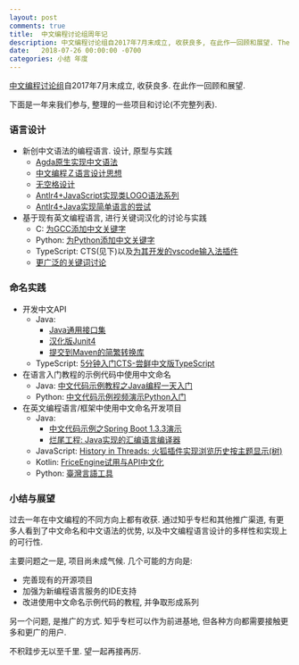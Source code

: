 ```yaml
---
layout: post
comments: true
title:  中文编程讨论组周年记
description: 中文编程讨论组自2017年7月末成立, 收获良多, 在此作一回顾和展望. The "Programming in Chinese" discussion group is one year old. Happy birthday to ourselves. Looking forward to more success in the future.
date:   2018-07-26 00:00:00 -0700
categories: 小结 年度
---
```


[中文编程讨论组](https://github.com/program-in-chinese)自2017年7月末成立, 收获良多. 在此作一回顾和展望.

下面是一年来我们参与, 整理的一些项目和讨论(不完整列表).

### 语言设计

- 新创中文语法的编程语言. 设计, 原型与实践
  - [Agda原生实现中文语法](https://zhuanlan.zhihu.com/p/34805891)
  - [中文编程Ｚ语言设计思想](https://zhuanlan.zhihu.com/p/40356993)
  - [无空格设计](https://zhuanlan.zhihu.com/p/33248556)
  - [Antlr4+JavaScript实现类LOGO语法系列](https://zhuanlan.zhihu.com/p/32571516)
  - [Antlr4+Java实现简单语言的尝试](https://zhuanlan.zhihu.com/p/33871431)
- 基于现有英文编程语言, 进行关键词汉化的讨论与实践
  - C: [为GCC添加中文关键字](https://zhuanlan.zhihu.com/p/31376652)
  - Python: [为Python添加中文关键字](https://zhuanlan.zhihu.com/p/31159526)
  - TypeScript: CTS(见下)以及[为其开发的vscode输入法插件](https://github.com/program-in-chinese/CTS_Typewriting)
  - [更广泛的关键词讨论](https://github.com/program-in-chinese/overview/issues/40)

### 命名实践

- 开发中文API
  - Java: 
    - [Java通用接口集](https://github.com/HL4A/hl4a-core)
    - [汉化版Junit4](https://github.com/program-in-chinese/junit4_in_chinese)
    - [提交到Maven的简繁转换库](https://github.com/program-in-chinese/zhconverter)
  - TypeScript: [5分钟入门CTS-尝鲜中文版TypeScript](https://zhuanlan.zhihu.com/p/36559989)
- 在语言入门教程的示例代码中使用中文命名
  - Java: [中文代码示例教程之Java编程一天入门](https://zhuanlan.zhihu.com/p/31185272)
  - Python: [中文代码示例视频演示Python入门](https://zhuanlan.zhihu.com/p/38324987)
- 在英文编程语言/框架中使用中文命名开发项目
  - Java:
    - [中文代码示例之Spring Boot 1.3.3演示](https://zhuanlan.zhihu.com/p/31417833)
    - [烂尾工程: Java实现的汇编语言编译器](https://zhuanlan.zhihu.com/p/32607169)
  - JavaScript: [History in Threads: 火狐插件实现浏览历史按主题显示(树)](https://zhuanlan.zhihu.com/p/32973741)
  - Kotlin: [FriceEngine试用与API中文化](https://zhuanlan.zhihu.com/p/32242763)
  - Python: [臺灣言語工具](https://github.com/i3thuan5/tai5-uan5_gian5-gi2_kang1-ku7)

### 小结与展望

过去一年在中文编程的不同方向上都有收获. 通过知乎专栏和其他推广渠道, 有更多人看到了中文命名和中文语法的优势, 以及中文编程语言设计的多样性和实现上的可行性.

主要问题之一是, 项目尚未成气候. 几个可能的方向是:
- 完善现有的开源项目
- 加强为新编程语言服务的IDE支持
- 改进使用中文命名示例代码的教程, 并争取形成系列

另一个问题, 是推广的方式. 知乎专栏可以作为前进基地, 但各种方向都需要接触更多和更广的用户.

不积跬步无以至千里. 望一起再接再厉.
